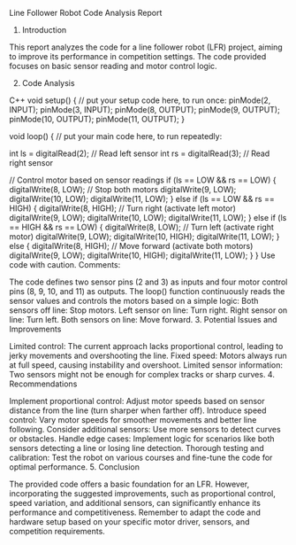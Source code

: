 Line Follower Robot Code Analysis Report
1. Introduction

This report analyzes the code for a line follower robot (LFR) project, aiming to improve its performance in competition settings. The code provided focuses on basic sensor reading and motor control logic.

2. Code Analysis

C++
void setup() {
  // put your setup code here, to run once:
  pinMode(2, INPUT);
  pinMode(3, INPUT);
  pinMode(8, OUTPUT);
  pinMode(9, OUTPUT);
  pinMode(10, OUTPUT);
  pinMode(11, OUTPUT);
}

void loop() {
  // put your main code here, to run repeatedly:

  int ls = digitalRead(2); // Read left sensor
  int rs = digitalRead(3); // Read right sensor

  // Control motor based on sensor readings
  if (ls == LOW && rs == LOW) {
    digitalWrite(8, LOW);  // Stop both motors
    digitalWrite(9, LOW);
    digitalWrite(10, LOW);
    digitalWrite(11, LOW);
  } else if (ls == LOW && rs == HIGH) {
    digitalWrite(8, HIGH); // Turn right (activate left motor)
    digitalWrite(9, LOW);
    digitalWrite(10, LOW);
    digitalWrite(11, LOW);
  } else if (ls == HIGH && rs == LOW) {
    digitalWrite(8, LOW);  // Turn left (activate right motor)
    digitalWrite(9, LOW);
    digitalWrite(10, HIGH);
    digitalWrite(11, LOW);
  } else {
    digitalWrite(8, HIGH); // Move forward (activate both motors)
    digitalWrite(9, LOW);
    digitalWrite(10, HIGH);
    digitalWrite(11, LOW);
  }
}
Use code with caution.
Comments:

The code defines two sensor pins (2 and 3) as inputs and four motor control pins (8, 9, 10, and 11) as outputs.
The loop() function continuously reads the sensor values and controls the motors based on a simple logic:
Both sensors off line: Stop motors.
Left sensor on line: Turn right.
Right sensor on line: Turn left.
Both sensors on line: Move forward.
3. Potential Issues and Improvements

Limited control: The current approach lacks proportional control, leading to jerky movements and overshooting the line.
Fixed speed: Motors always run at full speed, causing instability and overshoot.
Limited sensor information: Two sensors might not be enough for complex tracks or sharp curves.
4. Recommendations

Implement proportional control: Adjust motor speeds based on sensor distance from the line (turn sharper when farther off).
Introduce speed control: Vary motor speeds for smoother movements and better line following.
Consider additional sensors: Use more sensors to detect curves or obstacles.
Handle edge cases: Implement logic for scenarios like both sensors detecting a line or losing line detection.
Thorough testing and calibration: Test the robot on various courses and fine-tune the code for optimal performance.
5. Conclusion

The provided code offers a basic foundation for an LFR. However, incorporating the suggested improvements, such as proportional control, speed variation, and additional sensors, can significantly enhance its performance and competitiveness. Remember to adapt the code and hardware setup based on your specific motor driver, sensors, and competition requirements.
